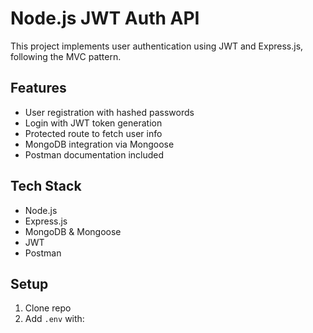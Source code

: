 # Node.js JWT Auth API

This project implements user authentication using JWT and Express.js, following the MVC pattern.

## Features
- User registration with hashed passwords
- Login with JWT token generation
- Protected route to fetch user info
- MongoDB integration via Mongoose
- Postman documentation included

## Tech Stack
- Node.js
- Express.js
- MongoDB & Mongoose
- JWT
- Postman

## Setup
1. Clone repo
2. Add `.env` with: